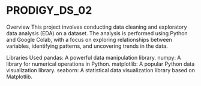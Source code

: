 # PRODIGY_DS_02

Overview This project involves conducting data cleaning and exploratory data analysis (EDA) on a dataset. The analysis is performed using Python and Google Colab, with a focus on exploring relationships between variables, identifying patterns, and uncovering trends in the data.

Libraries Used pandas: A powerful data manipulation library. 
numpy: A library for numerical operations in Python. 
matplotlib: A popular Python data visualization library.
seaborn: A statistical data visualization library based on Matplotlib.
